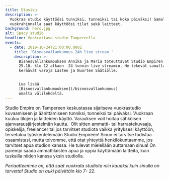 ```yaml
---
title: Etusivu
description: >-
  Vuokraa studio käyttöösi tunniksi, tunneiksi tai koko päiväksi! Samalla
  vuokrahinnalla saat käyttöösi tilat sekä laitteet.
background: hero.jpg
alt: Spacy studio
headline: Vuokrattava studio Tampereella
events:
  - date: 2019-10-24T21:00:00.000Z
    title: 'Bisnesvallankumous 24h live stream '
    description: >-
      Bisnesvallankumouksen Annika ja Maria toteuttavat Studio Empiren tiloissa
      25.10. klo 12 alkaen  24 tunnin live streamin. He tekevät samalla hyvää ja
      keräävät varoja Lasten ja Nuorten Säätiölle.


      Lue lisää
      [Bisnesvallankumouksen](/bisnesvallankumous)
      omalta välilehdeltä.
---
```


Studio Empire on Tampereen keskustassa sijaitseva vuokrastudio kuvaamiseen ja äänittämiseen tunniksi, tunneiksi tai
päiväksi. Vuokraan kuuluu tilojen ja laitteiden käyttö. Varauksen voit hoitaa sähköisen ajanvarausjärjestelmän kautta.
​
Olit sitten ammatti- tai harrastekuvaaja, opiskelija, freelancer tai jos tarvitset studiota vaikka yrityksesi käyttöön,
tervetuloa työskentelemään Studio Empireen! Sinun ei tarvitse todistaa osaamistasi, mutta toivomme, että otat yhteyttä
henkilökuntaamme, jos tarvitset apua studion kanssa. He tulevat mielellään auttamaan sinua! On parempi saada
ammattilaisten apua ja oppia käyttämään laitteita, kuin tuskailla niiden kanssa yksin studiolla.

_Periaatteemme on, että saat vuokrata studiota niin kauaksi kuin sinulla on tarvetta!
Studio on auki päivittäin klo 7- 22._

